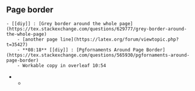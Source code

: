 ## Page border
	- [[diy]] : [Grey border around the whole page](https://tex.stackexchange.com/questions/629777/grey-border-around-the-whole-page)
		- [another page line](https://latex.org/forum/viewtopic.php?t=35427)
		- **08:18** [[diy]] : [Pgfornaments Around Page Border](https://tex.stackexchange.com/questions/565930/pgfornaments-around-page-border)
		- Workable copy in overleaf 10:54
-
	-